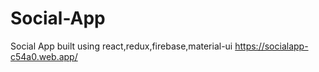 # Social-App
Social App built using react,redux,firebase,material-ui
https://socialapp-c54a0.web.app/
